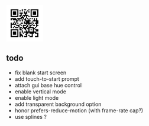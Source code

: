 ![qr-encoded url to live project](./qr-code.png)

## todo
 - fix blank start screen
 - add touch-to-start prompt
 - attach gui base hue control
 - enable vertical mode
 - enable light mode
 - add transparent background option
 - honor prefers-reduce-motion (with frame-rate cap?)
 - use splines ?
